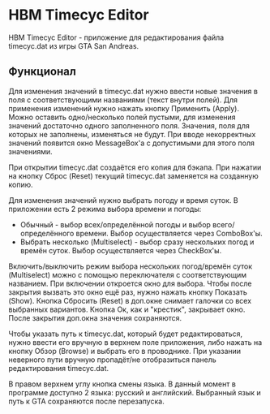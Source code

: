 # HBM Timecyc Editor
HBM Timecyc Editor - приложение для редактирования файла timecyc.dat из игры GTA San Andreas. 
## Функционал
Для изменения значений в timecyc.dat нужно ввести новые значения в поля с соответствующими названиями (текст внутри полей). Для применения изменений нужно нажать кнопку Применить (Apply). Можно оставить одно/несколько полей пустыми, для изменения значений достаточно одного заполненного поля. Значения, поля для которых не заполнены, изменяться не будут. При вводе некорректных значений появится окно MessageBox'а с допустимыми для этого поля значениями.

При открытии timecyc.dat создаётся его копия для бэкапа. При нажатии на кнопку Сброс (Reset) текущий timecyc.dat заменяется на созданную копию.

Для изменения значений нужно выбрать погоду и время суток. В приложении есть 2 режима выбора времени и погоды:
- Обычный - выбор всех/определённой погоды и выбор всего/определённого времени. Выбор осуществляется через ComboBox'ы.
- Выбрать несколько (Multiselect) - выбор сразу нескольких погод и времён суток. Выбор осуществляется через CheckBox'ы. 

Включить/выключить режим выбора нескольких погод/времён суток (Multiselect) можно с помощью переключателя с соответствующим названием. При включении откроется окно для выбора. Чтобы после закрытия вызвать это окно ещё раз, нужно нажать кнопку Показать (Show). Кнопка Сбросить (Reset) в доп.окне снимает галочки со всех выбранных вариантов. Кнопка Ок, как и "крестик", закрывает окно. После закрытия доп.окна значения сохраняются.

Чтобы указать путь к timecyc.dat, который будет редактироваться, нужно ввести его вручную в верхнем поле приложения, либо нажать на кнопку Обзор (Browse) и выбрать его в проводнике. При указании неверного пути вручную пропадёт/не отобразиться панель редактирования timecyc.dat.

В правом верхнем углу кнопка смены языка. В данный момент в программе доступно 2 языка: русский и английский. Выбранный язык и путь к GTA сохраняются после перезапуска.
